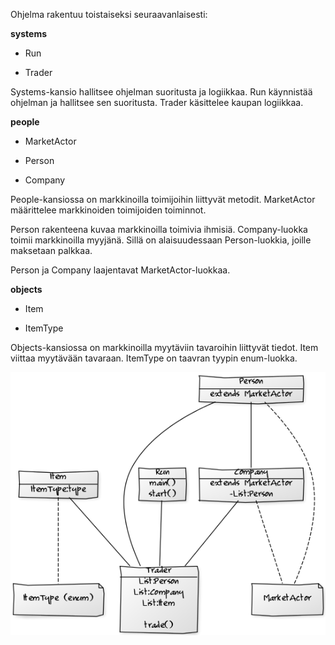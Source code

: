 
Ohjelma rakentuu toistaiseksi seuraavanlaisesti:

__systems__

- Run

- Trader

Systems-kansio hallitsee ohjelman suoritusta ja logiikkaa. Run käynnistää ohjelman ja hallitsee sen suoritusta. Trader käsittelee kaupan logiikkaa.

__people__

- MarketActor

- Person

- Company

People-kansiossa on markkinoilla toimijoihin liittyvät metodit. MarketActor määrittelee markkinoiden toimijoiden toiminnot. 

Person rakenteena kuvaa markkinoilla toimivia ihmisiä. Company-luokka toimii markkinoilla myyjänä. Sillä on alaisuudessaan Person-luokkia, joille maksetaan palkkaa. 

Person ja Company laajentavat MarketActor-luokkaa.

__objects__

- Item

- ItemType

Objects-kansiossa on markkinoilla myytäviin tavaroihin liittyvät tiedot. Item viittaa myytävään tavaraan. ItemType on taavran tyypin enum-luokka.

![](rakenne.PNG)


